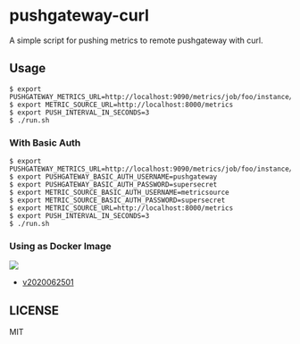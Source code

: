 # pushgateway-curl

A simple script for pushing metrics to remote pushgateway with curl.

## Usage

```
$ export PUSHGATEWAY_METRICS_URL=http://localhost:9090/metrics/job/foo/instance/bar
$ export METRIC_SOURCE_URL=http://localhost:8000/metrics
$ export PUSH_INTERVAL_IN_SECONDS=3
$ ./run.sh
```

### With Basic Auth

```
$ export PUSHGATEWAY_METRICS_URL=http://localhost:9090/metrics/job/foo/instance/bar
$ export PUSHGATEWAY_BASIC_AUTH_USERNAME=pushgateway
$ export PUSHGATEWAY_BASIC_AUTH_PASSWORD=supersecret
$ export METRIC_SOURCE_BASIC_AUTH_USERNAME=metricsource
$ export METRIC_SOURCE_BASIC_AUTH_PASSWORD=supersecret
$ export METRIC_SOURCE_URL=http://localhost:8000/metrics
$ export PUSH_INTERVAL_IN_SECONDS=3
$ ./run.sh
```

### Using as Docker Image

[![](https://img.shields.io/docker/pulls/b4fun/pushgateway-curl)](https://hub.docker.com/repository/docker/b4fun/pushgateway-curl/general)

- [v2020062501](https://hub.docker.com/layers/b4fun/pushgateway-curl/v2020062501/images/sha256-81154156b6a3150ea16a5f14df7f8f4d65624f28edc07d386082fd7b728d0f66?context=repo)

## LICENSE

MIT